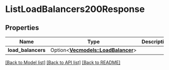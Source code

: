 # ListLoadBalancers200Response

## Properties

Name | Type | Description | Notes
------------ | ------------- | ------------- | -------------
**load_balancers** | Option<[**Vec<models::LoadBalancer>**](load-balancer.md)> |  | [optional]

[[Back to Model list]](../README.md#documentation-for-models) [[Back to API list]](../README.md#documentation-for-api-endpoints) [[Back to README]](../README.md)


